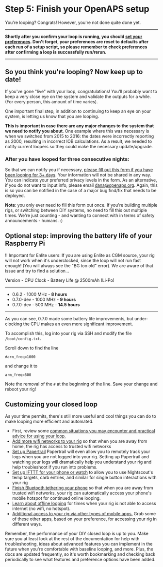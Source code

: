 # Step 5: Finish your OpenAPS setup

You're looping? Congrats! However, you're not done quite done yet. 

****************
**Shortly after you confirm your loop is running, you should [set your preferences](<../Usage and maintenance/preferences-and-safety-settings>).  Don't forget, your preferences are reset to defaults after each run of a setup script, so please remember to check preferences after confirming a loop is successfully run/rerun.**
*******************

## So you think you're looping? Now keep up to date!

If you've gone "live" with your loop, congratulations! You'll probably want to keep a very close eye on the system and validate the outputs for a while. (For every person, this amount of time varies).

One important final step, in addition to continuing to keep an eye on your system, is letting us know that you are looping.

**This is important in case there are any major changes to the system that we need to notify you about**. One example where this was necessary is when we switched from 2015 to 2016: the dates were incorrectly reporting as 2000, resulting in incorrect IOB calculations. As a result, we needed to notify current loopers so they could make the necessary update/upgrade.

### After you have looped for three consecutive nights:

So that we can notify you if necessary, [please fill out this form if you have been looping for 3+ days](http://bit.ly/nowlooping). Your information will not be shared in any way. You can indicate your preferred privacy levels in the form. As an alternative, if you do not want to input info, please email dana@openaps.org. Again, this is so you can be notified in the case of a major bug find/fix that needs to be deployed.

**Note**: you only ever need to fill this form out once. If you're building multiple rigs, or switching between DIY systems, no need to fill this out multiple times. We're just counting - and wanting to connect with in terms of safety announcements - humans. :) 

## Optional step: improving the battery life of your Raspberry Pi

!! Important for Enlite users: If you are using Enlite as CGM source, your rig will not work when it's underclocked, since the loop will not run fast enough! (You will always see the "BG too old" error). We are aware of that issue and try to find a solution...

Version - CPU Clock - Battery Life @ 2500mAh (Li-Po)
___
* 0.6.2 - 1000 MHz - **8 hours**
* 0.7.0-dev - 1000 MHz - **9 hours**
* 0.7.0-dev - 500 MHz  - **14.5 hours**
___

As you can see, 0.7.0 made some battery life improvements, but under-clocking the CPU makes an even more significant improvement.

To accomplish this, log into your rig via SSH and modify the file `/boot/config.txt`.

Scroll down to find the line

`#arm_freq=1000`

and change it to

`arm_freq=500`

Note the removal of the `#` at the beginning of the line. Save your change and reboot your rig!

## Customizing your closed loop

As your time permits, there's still more useful and cool things you can do to make looping more efficient and automated.

* First, review some [common situations you may encounter and practical advice for using your loop.](<../Usage and maintenance/usability-considerations>)
* [Add more wifi networks to your rig](<../Usage and maintenance/Wifi/on-the-go-wifi-adding>) so that when you are away from home, the rig has access to trusted wifi networks
* [Set up Papertrail](<../Usage and maintenance/monitoring-OpenAPS#papertrail-remote-monitoring-of-openaps-logs-recommended>) Papertrail will even allow you to remotely track your logs when you are not logged into your rig. Setting up Papertrail and watching your logs will dramatically help you understand your rig and help troubleshoot if you run into problems.
* [Set up IFTTT for your phone or watch](<../Customize-Iterate/ifttt-integration>) to allow you to use Nightscout's temp targets, carb entries, and similar for single button interactions with your rig
* [Finish Bluetooth tethering your phone](<../Usage and maintenance/Wifi/bluetooth-tethering-edison>) so that when you are away from trusted wifi networks, your rig can automatically access your phone's mobile hotspot for continued online looping. 
* [Learn about offline looping](<../Customize-Iterate/offline-looping-and-monitoring>) for times when your rig is not able to access internet (no wifi, no hotspot).
* [Additional access to your rig via other types of mobile apps.](<../Customize-Iterate/useful-mobile-apps>) Grab some of these other apps, based on your preference, for accessing your rig in different ways. 

Remember, the performance of your DIY closed loop is up to you. Make sure you at least look at the rest of the documentation for help with troubleshooting, ideas about advanced features you can implement in the future when you're comfortable with baseline looping, and more. Plus, the docs are updated frequently, so it's worth bookmarking and checking back periodically to see what features and preference options have been added. 

